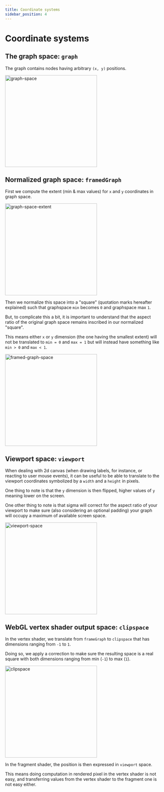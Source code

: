 ```yaml
---
title: Coordinate systems
sidebar_position: 4
---
```


# Coordinate systems

## The graph space: `graph`

The graph contains nodes having arbitrary `(x, y)` positions.

<img alt="graph-space" src="/img/coordinate-systems/graph-space.svg" width="300" />

## Normalized graph space: `framedGraph`

First we compute the extent (min & max values) for `x` and `y` coordinates in graph space.

<img alt="graph-space-extent" src="/img/coordinate-systems/graph-space-extent.svg" width="300" />

Then we normalize this space into a "square" (quotation marks hereafter explained) such that graphspace `min` becomes `0` and graphspace max `1`.

But, to complicate this a bit, it is important to understand that the aspect ratio of the original graph space remains inscribed in our normalized "square".

This means either `x` or `y` dimension (the one having the smallest extent) will not be translated to `min = 0` and `max = 1` but will instead have something like `min > 0` and `max < 1`.

<img alt="framed-graph-space" src="/img/coordinate-systems/framed-graph-space.svg" width="300" />

## Viewport space: `viewport`

When dealing with 2d canvas (when drawing labels, for instance, or reacting to user mouse events), it can be useful to be able to translate to the viewport coordinates symbolized by a `width` and a `height` in pixels.

One thing to note is that the `y` dimension is then flipped, higher values of `y` meaning lower on the screen.

One other thing to note is that sigma will correct for the aspect ratio of your viewport to make sure (also considering an optional padding) your graph will occupy a maximum of available screen space.

<img alt="viewport-space" src="/img/coordinate-systems/viewport-space.svg" width="300" />

## WebGL vertex shader output space: `clipspace`

In the vertex shader, we translate from `frameGraph` to `clipspace` that has dimensions ranging from `-1` to `1`.

Doing so, we apply a correction to make sure the resulting space is a real square with both dimensions ranging from min (`-1`) to max (`1`).

<img alt="clipspace" src="/img/coordinate-systems/clipspace.svg" width="300" />

In the fragment shader, the position is then expressed in `viewport` space.

This means doing computation in rendered pixel in the vertex shader is not easy, and transferring values from the vertex shader to the fragment one is not easy either.
